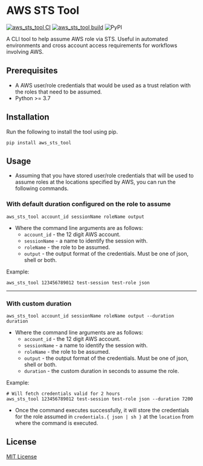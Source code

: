 # AWS STS Tool

[![aws_sts_tool CI](https://github.com/farazmd/aws-sts-tool/actions/workflows/ci.yaml/badge.svg)](https://github.com/farazmd/aws-sts-tool/actions/workflows/ci.yaml)
[![aws_sts_tool build](https://github.com/farazmd/aws-sts-tool/actions/workflows/build_package.yaml/badge.svg)](https://github.com/farazmd/aws-sts-tool/actions/workflows/build_package.yaml)
![PyPI](https://img.shields.io/pypi/v/aws-sts-tool?color=success&label=stable)


A CLI tool to help assume AWS role via STS. Useful in automated environments and cross account access requirements for workflows involving AWS.


## Prerequisites

- A AWS user/role credentials that would be used as a trust relation with the roles that need to be assumed.
- Python >= 3.7


## Installation

Run the following to install the tool using pip.

```shell
pip install aws_sts_tool
```

## Usage

- Assuming that you have stored user/role credentials that will be used to assume roles at the locations specified by AWS, you can run the following commands.


### With default duration configured on the role to assume

```shell
aws_sts_tool account_id sessionName roleName output
```

- Where the command line arguments are as follows:
  - `account_id` - the 12 digit AWS account.
  - `sessionName` - a name to identify the session with.
  - `roleName` - the role to be assumed.
  - `output` - the output format of the credentials. Must be one of json, shell or both.

Example: 

```shell
aws_sts_tool 123456789012 test-session test-role json
```

---

### With custom duration

```shell
aws_sts_tool account_id sessionName roleName output --duration duration
```

- Where the command line arguments are as follows:
  - `account_id` - the 12 digit AWS account.
  - `sessionName` - a name to identify the session with.
  - `roleName` - the role to be assumed.
  - `output` - the output format of the credentials. Must be one of json, shell or both.
  - `duration` - the custom duration in seconds to assume the role.

Example: 

```shell
# Will fetch credentials valid for 2 hours
aws_sts_tool 123456789012 test-session test-role json --duration 7200
```

- Once the command executes successfully, it will store the credentials for the role assumed in `credentials.{ json | sh }` at the `location` from where the command is executed.
  

## License

[MIT License](LICENSE)